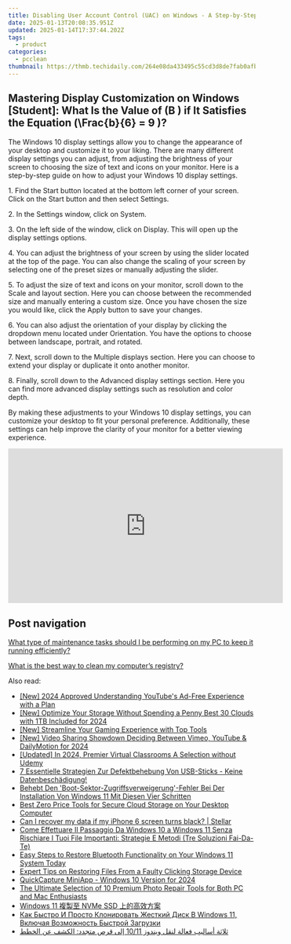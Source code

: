 ```yaml
---
title: Disabling User Account Control (UAC) on Windows - A Step-by-Step Guide
date: 2025-01-13T20:08:35.951Z
updated: 2025-01-14T17:37:44.202Z
tags:
  - product
categories:
  - pcclean
thumbnail: https://thmb.techidaily.com/264e08da433495c55cd3d8de7fab0afb684fb451a8ac533f579ade7f75a2ecaa.png
---
```


## Mastering Display Customization on Windows [Student]: What Is the Value of \(B \) if It Satisfies the Equation \(\Frac{b}{6} = 9 \)?

The Windows 10 display settings allow you to change the appearance of your desktop and customize it to your liking. There are many different display settings you can adjust, from adjusting the brightness of your screen to choosing the size of text and icons on your monitor. Here is a step-by-step guide on how to adjust your Windows 10 display settings. 

1\. Find the Start button located at the bottom left corner of your screen. Click on the Start button and then select Settings.

2\. In the Settings window, click on System.

3\. On the left side of the window, click on Display. This will open up the display settings options. 

4\. You can adjust the brightness of your screen by using the slider located at the top of the page. You can also change the scaling of your screen by selecting one of the preset sizes or manually adjusting the slider.

5\. To adjust the size of text and icons on your monitor, scroll down to the Scale and layout section. Here you can choose between the recommended size and manually entering a custom size. Once you have chosen the size you would like, click the Apply button to save your changes.

6\. You can also adjust the orientation of your display by clicking the dropdown menu located under Orientation. You have the options to choose between landscape, portrait, and rotated.

7\. Next, scroll down to the Multiple displays section. Here you can choose to extend your display or duplicate it onto another monitor.

8\. Finally, scroll down to the Advanced display settings section. Here you can find more advanced display settings such as resolution and color depth. 

By making these adjustments to your Windows 10 display settings, you can customize your desktop to fit your personal preference. Additionally, these settings can help improve the clarity of your monitor for a better viewing experience.

<!-- affiliate ads begin -->
<iframe width="560" height="315" src="https://www.youtube.com/embed/KF793jv1LIc?si=fJOogQJ2f8JUfTzZ" title="YouTube video player" frameborder="0" allow="accelerometer; autoplay; clipboard-write; encrypted-media; gyroscope; picture-in-picture; web-share" referrerpolicy="strict-origin-when-cross-origin" allowfullscreen></iframe>
<!-- affiliate ads end -->

## Post navigation

[What type of maintenance tasks should I be performing on my PC to keep it running efficiently?](https://tools.techidaily.com/pcclean/products/)

[What is the best way to clean my computer’s registry?](https://tools.techidaily.com/pcclean/products/)

<ins class="adsbygoogle"
     style="display:block"
     data-ad-format="autorelaxed"
     data-ad-client="ca-pub-7571918770474297"
     data-ad-slot="1223367746"></ins>

<ins class="adsbygoogle"
     style="display:block"
     data-ad-client="ca-pub-7571918770474297"
     data-ad-slot="8358498916"
     data-ad-format="auto"
     data-full-width-responsive="true"></ins>

<span class="atpl-alsoreadstyle">Also read:</span>
<div><ul>
<li><a href="https://youtube-web.techidaily.com/024-approved-understanding-youtubes-ad-free-experience-with-a-plan/"><u>[New] 2024 Approved Understanding YouTube's Ad-Free Experience with a Plan</u></a></li>
<li><a href="https://fox-blue.techidaily.com/new-optimize-your-storage-without-spending-a-penny-best-30-clouds-with-1tb-included-for-2024/"><u>[New] Optimize Your Storage Without Spending a Penny Best 30 Clouds with 1TB Included for 2024</u></a></li>
<li><a href="https://article-files.techidaily.com/new-streamline-your-gaming-experience-with-top-tools/"><u>[New] Streamline Your Gaming Experience with Top Tools</u></a></li>
<li><a href="https://youtube-data.techidaily.com/ideo-sharing-showdown-deciding-between-vimeo-youtube-and-dailymotion-for-2024/"><u>[New] Video Sharing Showdown Deciding Between Vimeo, YouTube & DailyMotion for 2024</u></a></li>
<li><a href="https://video-screen-grab.techidaily.com/updated-in-2024-premier-virtual-classrooms-a-selection-without-udemy/"><u>[Updated] In 2024, Premier Virtual Classrooms A Selection without Udemy</u></a></li>
<li><a href="https://win-cloud.techidaily.com/7-essentielle-strategien-zur-defektbehebung-von-usb-sticks-keine-datenbeschadigung/"><u>7 Essentielle Strategien Zur Defektbehebung Von USB-Sticks - Keine Datenbeschädigung!</u></a></li>
<li><a href="https://win-cloud.techidaily.com/behebt-den-boot-sektor-zugriffsverweigerung-fehler-bei-der-installation-von-windows-11-mit-diesen-vier-schritten/"><u>Behebt Den 'Boot-Sektor-Zugriffsverweigerung'-Fehler Bei Der Installation Von Windows 11 Mit Diesen Vier Schritten</u></a></li>
<li><a href="https://win-cloud.techidaily.com/best-zero-price-tools-for-secure-cloud-storage-on-your-desktop-computer/"><u>Best Zero Price Tools for Secure Cloud Storage on Your Desktop Computer</u></a></li>
<li><a href="https://phone-solutions.techidaily.com/can-i-recover-my-data-if-my-iphone-6-screen-turns-black-stellar-by-stellar-data-recovery-ios-iphone-data-recovery/"><u>Can I recover my data if my iPhone 6 screen turns black? | Stellar</u></a></li>
<li><a href="https://win-cloud.techidaily.com/come-effettuare-il-passaggio-da-windows-10-a-windows-11-senza-rischiare-i-tuoi-file-importanti-strategie-e-metodi-tre-soluzioni-fai-da-te/"><u>Come Effettuare Il Passaggio Da Windows 10 a Windows 11 Senza Rischiare I Tuoi File Importanti: Strategie E Metodi (Tre Soluzioni Fai-Da-Te)</u></a></li>
<li><a href="https://win-howtos.techidaily.com/easy-steps-to-restore-bluetooth-functionality-on-your-windows-11-system-today/"><u>Easy Steps to Restore Bluetooth Functionality on Your Windows 11 System Today</u></a></li>
<li><a href="https://win-cloud.techidaily.com/expert-tips-on-restoring-files-from-a-faulty-clicking-storage-device/"><u>Expert Tips on Restoring Files From a Faulty Clicking Storage Device</u></a></li>
<li><a href="https://screen-sharing-recording.techidaily.com/quickcapture-miniapp-windows-10-version-for-2024/"><u>QuickCapture MiniApp - Windows 10 Version for 2024</u></a></li>
<li><a href="https://data-safeguard.techidaily.com/the-ultimate-selection-of-10-premium-photo-repair-tools-for-both-pc-and-mac-enthusiasts/"><u>The Ultimate Selection of 10 Premium Photo Repair Tools for Both PC and Mac Enthusiasts</u></a></li>
<li><a href="https://win-cloud.techidaily.com/1728492117219-windows-11-nvme-ssd/"><u>Windows 11 複製至 NVMe SSD 上的高效方案</u></a></li>
<li><a href="https://win-cloud.techidaily.com/kak-bystro-i-prosto-klonirovat-zhestkij-disk-v-windows-11-vklyuchaya-vozmozhnost-bystroj-zagruzki/"><u>Как Быстро И Просто Клонировать Жесткий Диск В Windows 11, Включая Возможность Быстрой Загрузки</u></a></li>
<li><a href="https://win-cloud.techidaily.com/thlatha-asalyb-faaala-lnkl-oyndoz-1011-il-krs-mtgdd-alkshf-aan-alkhtt/"><u>ثلاثة أساليب فعالة لنقل ويندوز 10/11 إلى قرص متجدد: الكشف عن الخطط</u></a></li>
</ul></div>

